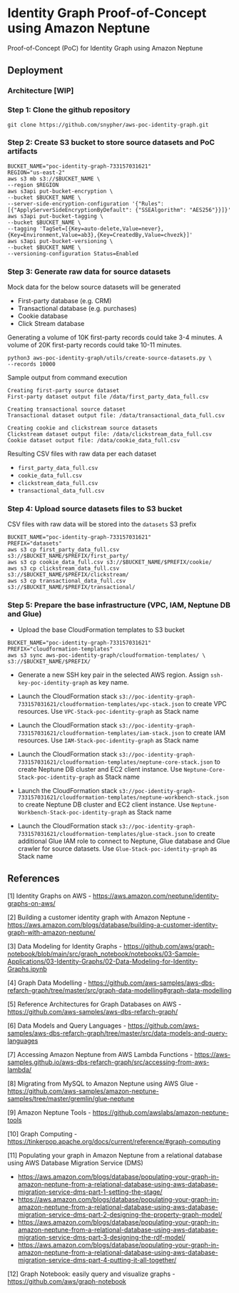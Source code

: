 # Identity Graph Proof-of-Concept using Amazon Neptune
Proof-of-Concept (PoC) for Identity Graph using Amazon Neptune

## Deployment

### Architecture [WIP]

### Step 1: Clone the github repository

```
git clone https://github.com/snypher/aws-poc-identity-graph.git
```

### Step 2: Create S3 bucket to store source datasets and PoC artifacts

```
BUCKET_NAME="poc-identity-graph-733157031621"
REGION="us-east-2"
aws s3 mb s3://$BUCKET_NAME \
--region $REGION
aws s3api put-bucket-encryption \
--bucket $BUCKET_NAME \
--server-side-encryption-configuration '{"Rules": 
[{"ApplyServerSideEncryptionByDefault": {"SSEAlgorithm": "AES256"}}]}'
aws s3api put-bucket-tagging \
--bucket $BUCKET_NAME \
--tagging 'TagSet=[{Key=auto-delete,Value=never},
{Key=Environment,Value=ab3},{Key=CreatedBy,Value=chvezk}]'
aws s3api put-bucket-versioning \
--bucket $BUCKET_NAME \
--versioning-configuration Status=Enabled
```

### Step 3: Generate raw data for source datasets

Mock data for the below source datasets will be generated

* First-party database (e.g. CRM)
* Transactional database (e.g. purchases)
* Cookie database
* Click Stream database

Generating a volume of 10K first-party records could take 3-4 minutes. A volume of 20K first-party records could take 10-11 minutes.

```
python3 aws-poc-identity-graph/utils/create-source-datasets.py \
--records 10000
```

Sample output from command execution

```
Creating first-party source dataset
First-party dataset output file /data/first_party_data_full.csv

Creating transactional source dataset
Transactional dataset output file: /data/transactional_data_full.csv

Creating cookie and clickstream source datasets
Clickstream dataset output file: /data/clickstream_data_full.csv
Cookie dataset output file: /data/cookie_data_full.csv
```

Resulting CSV files with raw data per each dataset

* `first_party_data_full.csv`
* `cookie_data_full.csv`
* `clickstream_data_full.csv`
* `transactional_data_full.csv`

### Step 4: Upload source datasets files to S3 bucket

CSV files with raw data will be stored into the `datasets` S3 prefix

```
BUCKET_NAME="poc-identity-graph-733157031621"
PREFIX="datasets"
aws s3 cp first_party_data_full.csv s3://$BUCKET_NAME/$PREFIX/first_party/
aws s3 cp cookie_data_full.csv s3://$BUCKET_NAME/$PREFIX/cookie/
aws s3 cp clickstream_data_full.csv s3://$BUCKET_NAME/$PREFIX/clickstream/
aws s3 cp transactional_data_full.csv s3://$BUCKET_NAME/$PREFIX/transactional/
```

### Step 5: Prepare the base infrastructure (VPC, IAM, Neptune DB and Glue)

* Upload the base CloudFormation templates to S3 bucket

```
BUCKET_NAME="poc-identity-graph-733157031621"
PREFIX="cloudformation-templates"
aws s3 sync aws-poc-identity-graph/cloudformation-templates/ \
s3://$BUCKET_NAME/$PREFIX/
```

* Generate a new SSH key pair in the selected AWS region. Assign `ssh-key-poc-identity-graph` as key name.
* Launch the CloudFormation stack `s3://poc-identity-graph-733157031621/cloudformation-templates/vpc-stack.json` to create VPC resources. Use `VPC-Stack-poc-identity-graph` as Stack name

* Launch the CloudFormation stack `s3://poc-identity-graph-733157031621/cloudformation-templates/iam-stack.json` to create IAM resources. Use `IAM-Stack-poc-identity-graph` as Stack name

* Launch the CloudFormation stack `s3://poc-identity-graph-733157031621/cloudformation-templates/neptune-core-stack.json` to create Neptune DB cluster and EC2 client instance. Use `Neptune-Core-Stack-poc-identity-graph` as Stack name
* Launch the CloudFormation stack `s3://poc-identity-graph-733157031621/cloudformation-templates/neptune-workbench-stack.json` to create Neptune DB cluster and EC2 client instance. Use `Neptune-Workbench-Stack-poc-identity-graph` as Stack name
* Launch the CloudFormation stack `s3://poc-identity-graph-733157031621/cloudformation-templates/glue-stack.json` to create additional Glue IAM role to connect to Neptune, Glue database and Glue crawler for source datasets. Use `Glue-Stack-poc-identity-graph` as Stack name

## References

[1] Identity Graphs on AWS - https://aws.amazon.com/neptune/identity-graphs-on-aws/

[2] Building a customer identity graph with Amazon Neptune - https://aws.amazon.com/blogs/database/building-a-customer-identity-graph-with-amazon-neptune/

[3] Data Modeling for Identity Graphs - https://github.com/aws/graph-notebook/blob/main/src/graph_notebook/notebooks/03-Sample-Applications/03-Identity-Graphs/02-Data-Modeling-for-Identity-Graphs.ipynb

[4] Graph Data Modelling - https://github.com/aws-samples/aws-dbs-refarch-graph/tree/master/src/graph-data-modelling#graph-data-modelling

[5] Reference Architectures for Graph Databases on AWS - https://github.com/aws-samples/aws-dbs-refarch-graph/

[6] Data Models and Query Languages - https://github.com/aws-samples/aws-dbs-refarch-graph/tree/master/src/data-models-and-query-languages

[7] Accessing Amazon Neptune from AWS Lambda Functions - https://aws-samples.github.io/aws-dbs-refarch-graph/src/accessing-from-aws-lambda/

[8] Migrating from MySQL to Amazon Neptune using AWS Glue - https://github.com/aws-samples/amazon-neptune-samples/tree/master/gremlin/glue-neptune

[9] Amazon Neptune Tools - https://github.com/awslabs/amazon-neptune-tools

[10] Graph Computing - https://tinkerpop.apache.org/docs/current/reference/#graph-computing

[11] Populating your graph in Amazon Neptune from a relational database using AWS Database Migration Service (DMS)

* https://aws.amazon.com/blogs/database/populating-your-graph-in-amazon-neptune-from-a-relational-database-using-aws-database-migration-service-dms-part-1-setting-the-stage/
* https://aws.amazon.com/blogs/database/populating-your-graph-in-amazon-neptune-from-a-relational-database-using-aws-database-migration-service-dms-part-2-designing-the-property-graph-model/
* https://aws.amazon.com/blogs/database/populating-your-graph-in-amazon-neptune-from-a-relational-database-using-aws-database-migration-service-dms-part-3-designing-the-rdf-model/
* https://aws.amazon.com/blogs/database/populating-your-graph-in-amazon-neptune-from-a-relational-database-using-aws-database-migration-service-dms-part-4-putting-it-all-together/

[12] Graph Notebook: easily query and visualize graphs - https://github.com/aws/graph-notebook

